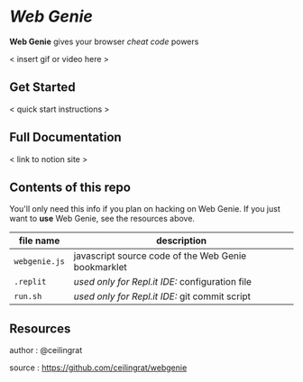 # *Web Genie* 
**Web Genie** gives your browser *cheat code* powers

< insert gif or video here >

## Get Started
< quick start instructions >
  

## Full Documentation
< link to notion site >

## Contents of this repo
You'll only need this info if you plan on hacking on Web Genie.
If you just want to **use** Web Genie, see the resources above.

| file name | description |
| - | - |
| `webgenie.js` | javascript source code of the Web Genie bookmarklet |
| `.replit` | *used only for Repl.it IDE:*  configuration file |
| `run.sh` | *used only for Repl.it IDE:*  git commit script |

## Resources
author : @ceilingrat

source : https://github.com/ceilingrat/webgenie
